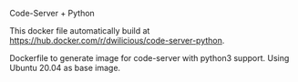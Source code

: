 Code-Server + Python

This docker file automatically build at https://hub.docker.com/r/dwilicious/code-server-python.

Dockerfile to generate image for code-server with python3 support.
Using Ubuntu 20.04 as base image.
